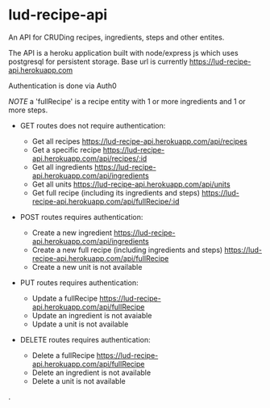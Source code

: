 # lud-recipe-api

An API for CRUDing recipes, ingredients, steps and other entites.

The API is a heroku application built with node/express js which uses postgresql for persistent storage.
Base url is currently https://lud-recipe-api.herokuapp.com

Authentication is done via Auth0

*NOTE* a 'fullRecipe' is a recipe entity with 1 or more ingredients and 1 or more steps.

- GET routes does not require authentication:
  - Get all recipes https://lud-recipe-api.herokuapp.com/api/recipes
  - Get a specific recipe https://lud-recipe-api.herokuapp.com/api/recipes/:id
  - Get all ingredients https://lud-recipe-api.herokuapp.com/api/ingredients
  - Get all units https://lud-recipe-api.herokuapp.com/api/units
  - Get full recipe (including its ingredients and steps) https://lud-recipe-api.herokuapp.com/api/fullRecipe/:id

- POST routes requires authentication:
  - Create a new ingredient https://lud-recipe-api.herokuapp.com/api/ingredients
  - Create a new full recipe (including ingredients and steps) https://lud-recipe-api.herokuapp.com/api/fullRecipe
  - Create a new unit is not available

- PUT routes requires authentication:
  - Update a fullRecipe https://lud-recipe-api.herokuapp.com/api/fullRecipe
  - Update an ingredient is not avaiable
  - Update a unit is not available

- DELETE routes requires authentication:
  - Delete a fullRecipe https://lud-recipe-api.herokuapp.com/api/fullRecipe
  - Delete an ingredient is not available
  - Delete a unit is not available

.